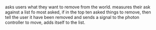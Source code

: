 asks users what they want to remove from the world. measures their ask against a list fo most asked, if in the top ten asked things to remove, then tell the user it have been removed and sends a signal to the photon controller to move, adds itself to the list.  

